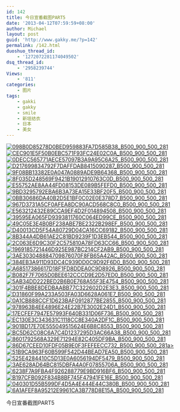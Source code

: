 ```yaml
---
id: 142
title: 今日宣番截图PART5
date: '2013-04-12T07:59:59+08:00'
author: Michael
layout: post
guid: 'http://www.gakky.me/?p=142'
permalink: /142.html
duoshuo_thread_id:
    - '1272072281174049502'
dsq_thread_id:
    - '2958239744'
Views:
    - '811'
categories:
    - 图片
tags:
    - gakki
    - gakky
    - smile
    - 新垣结衣
    - 日本
    - 美女
---
```


[![098B0D85278D0BED959883FA7D585B38_B500_900_500_281](http://www.yui-aragaki.org/wp-content/uploads/img/098B0D85278D0BED959883FA7D585B38_B500_900_500_281.jpeg)](http://www.yui-aragaki.org/wp-content/uploads/img/098B0D85278D0BED959883FA7D585B38_B1280_1280_1280_720.jpeg) [![CEC901E5F50B0EBC571F93FC24E02C0A_B500_900_500_281](http://www.yui-aragaki.org/wp-content/uploads/img/CEC901E5F50B0EBC571F93FC24E02C0A_B500_900_500_281.jpeg)](http://www.yui-aragaki.org/wp-content/uploads/img/CEC901E5F50B0EBC571F93FC24E02C0A_B1280_1280_1280_720.jpeg) [![0DECC565771AECE57097B3A9A95C6A25_B500_900_500_281](http://www.yui-aragaki.org/wp-content/uploads/img/0DECC565771AECE57097B3A9A95C6A25_B500_900_500_281.jpeg)](http://www.yui-aragaki.org/wp-content/uploads/img/0DECC565771AECE57097B3A9A95C6A25_B1280_1280_1280_720.jpeg) [![D217699834792F7DAFFDAB8415090287_B500_900_500_281](http://www.yui-aragaki.org/wp-content/uploads/img/D217699834792F7DAFFDAB8415090287_B500_900_500_281.jpeg)](http://www.yui-aragaki.org/wp-content/uploads/img/D217699834792F7DAFFDAB8415090287_B1280_1280_1280_720.jpeg) [![9F08BB13382E0A047A0889ADE9B64368_B500_900_500_281](http://www.yui-aragaki.org/wp-content/uploads/img/9F08BB13382E0A047A0889ADE9B64368_B500_900_500_281.jpeg)](http://www.yui-aragaki.org/wp-content/uploads/img/9F08BB13382E0A047A0889ADE9B64368_B1280_1280_1280_720.jpeg) [![8F035D248569F9421B19012910763C0D_B500_900_500_281](http://www.yui-aragaki.org/wp-content/uploads/img/8F035D248569F9421B19012910763C0D_B500_900_500_281.jpeg)](http://www.yui-aragaki.org/wp-content/uploads/img/8F035D248569F9421B19012910763C0D_B1280_1280_1280_720.jpeg) [![E55752AE8AA44FD08153DE089B5FEFD0_B500_900_500_281](http://www.yui-aragaki.org/wp-content/uploads/img/E55752AE8AA44FD08153DE089B5FEFD0_B500_900_500_281.jpeg)](http://www.yui-aragaki.org/wp-content/uploads/img/E55752AE8AA44FD08153DE089B5FEFD0_B1280_1280_1280_720.jpeg) [![9BD3295792EBA6B3A73EA15E33BF20F5_B500_900_500_281](http://www.yui-aragaki.org/wp-content/uploads/img/9BD3295792EBA6B3A73EA15E33BF20F5_B500_900_500_281.jpeg)](http://www.yui-aragaki.org/wp-content/uploads/img/9BD3295792EBA6B3A73EA15E33BF20F5_B1280_1280_1280_720.jpeg) [![0BB30686DA40B2D5E1BF0C02E0E378D7_B500_900_500_281](http://www.yui-aragaki.org/wp-content/uploads/img/0BB30686DA40B2D5E1BF0C02E0E378D7_B500_900_500_281.jpeg)](http://www.yui-aragaki.org/wp-content/uploads/img/0BB30686DA40B2D5E1BF0C02E0E378D7_B1280_1280_1280_720.jpeg) [![967D3731A5CF0AFEA8DC90ACD568C8C0_B500_900_500_281](http://www.yui-aragaki.org/wp-content/uploads/img/967D3731A5CF0AFEA8DC90ACD568C8C0_B500_900_500_281.jpeg)](http://www.yui-aragaki.org/wp-content/uploads/img/967D3731A5CF0AFEA8DC90ACD568C8C0_B1280_1280_1280_720.jpeg) [![E563212432E89CCA9EF4D2F014894508_B500_900_500_281](http://www.yui-aragaki.org/wp-content/uploads/img/E563212432E89CCA9EF4D2F014894508_B500_900_500_281.jpeg)](http://www.yui-aragaki.org/wp-content/uploads/img/E563212432E89CCA9EF4D2F014894508_B1280_1280_1280_720.jpeg) [![39595EA065FD9393811760C064ED99CE_B500_900_500_281](http://www.yui-aragaki.org/wp-content/uploads/img/39595EA065FD9393811760C064ED99CE_B500_900_500_281.jpeg)](http://www.yui-aragaki.org/wp-content/uploads/img/39595EA065FD9393811760C064ED99CE_B1280_1280_1280_720.jpeg) [![49C05E3E4B0BF238ABE7BE2322B298EF_B500_900_500_281](http://www.yui-aragaki.org/wp-content/uploads/img/49C05E3E4B0BF238ABE7BE2322B298EF_B500_900_500_281.jpeg)](http://www.yui-aragaki.org/wp-content/uploads/img/49C05E3E4B0BF238ABE7BE2322B298EF_B1280_1280_1280_720.jpeg) [![D40013CD5F54A80729D04CA16CC69182_B500_900_500_281](http://www.yui-aragaki.org/wp-content/uploads/img/D40013CD5F54A80729D04CA16CC69182_B500_900_500_281.jpeg)](http://www.yui-aragaki.org/wp-content/uploads/img/D40013CD5F54A80729D04CA16CC69182_B1280_1280_1280_720.jpeg) [![8B344A4DB61AE2C81BD9239F1D3EB544_B500_900_500_281](http://www.yui-aragaki.org/wp-content/uploads/img/8B344A4DB61AE2C81BD9239F1D3EB544_B500_900_500_281.jpeg)](http://www.yui-aragaki.org/wp-content/uploads/img/8B344A4DB61AE2C81BD9239F1D3EB544_B1280_1280_1280_720.jpeg) [![2C063E6D9C30F2C575810A78FD63CC66_B500_900_500_281](http://www.yui-aragaki.org/wp-content/uploads/img/2C063E6D9C30F2C575810A78FD63CC66_B500_900_500_281.jpeg)](http://www.yui-aragaki.org/wp-content/uploads/img/2C063E6D9C30F2C575810A78FD63CC66_B1280_1280_1280_720.jpeg) [![1969185721446D925E987BC214CF2AB9_B500_900_500_281](http://www.yui-aragaki.org/wp-content/uploads/img/1969185721446D925E987BC214CF2AB9_B500_900_500_281.jpeg)](http://www.yui-aragaki.org/wp-content/uploads/img/1969185721446D925E987BC214CF2AB9_B1280_1280_1280_720.jpeg) [![3AE303048884709876070F8FB65A42AC_B500_900_500_281](http://www.yui-aragaki.org/wp-content/uploads/img/3AE303048884709876070F8FB65A42AC_B500_900_500_281.jpeg)](http://www.yui-aragaki.org/wp-content/uploads/img/3AE303048884709876070F8FB65A42AC_B1280_1280_1280_720.jpeg) [![384EB3A911D93DC4C939DD0C9D92F6D0_B500_900_500_281](http://www.yui-aragaki.org/wp-content/uploads/img/384EB3A911D93DC4C939DD0C9D92F6D0_B500_900_500_281.jpeg)](http://www.yui-aragaki.org/wp-content/uploads/img/384EB3A911D93DC4C939DD0C9D92F6D0_B1280_1280_1280_720.jpeg) [![A68517386617D18F1FD8DDEA0C9D8926_B500_900_500_281](http://www.yui-aragaki.org/wp-content/uploads/img/A68517386617D18F1FD8DDEA0C9D8926_B500_900_500_281.jpeg)](http://www.yui-aragaki.org/wp-content/uploads/img/A68517386617D18F1FD8DDEA0C9D8926_B1280_1280_1280_720.jpeg) [![B082F7F7065D0BEE612CCCD9E2D57ED0_B500_900_500_281](http://www.yui-aragaki.org/wp-content/uploads/img/B082F7F7065D0BEE612CCCD9E2D57ED0_B500_900_500_281.jpeg)](http://www.yui-aragaki.org/wp-content/uploads/img/B082F7F7065D0BEE612CCCD9E2D57ED0_B1280_1280_1280_720.jpeg) [![5AB34DD222BED2B6B0E768A55F3E4754_B500_900_500_281](http://www.yui-aragaki.org/wp-content/uploads/img/5AB34DD222BED2B6B0E768A55F3E4754_B500_900_500_281.jpeg)](http://www.yui-aragaki.org/wp-content/uploads/img/5AB34DD222BED2B6B0E768A55F3E4754_B1280_1280_1280_720.jpeg) [![301F4BBE8DEDBAABB77C322602D2E3E3_B500_900_500_281](http://www.yui-aragaki.org/wp-content/uploads/img/301F4BBE8DEDBAABB77C322602D2E3E3_B500_900_500_281.jpeg)](http://www.yui-aragaki.org/wp-content/uploads/img/301F4BBE8DEDBAABB77C322602D2E3E3_B1280_1280_1280_720.jpeg) [![D31860F99A233A503FA03D6628A061E7_B500_900_500_281](http://www.yui-aragaki.org/wp-content/uploads/img/D31860F99A233A503FA03D6628A061E7_B500_900_500_281.jpeg)](http://www.yui-aragaki.org/wp-content/uploads/img/D31860F99A233A503FA03D6628A061E7_B1280_1280_1280_720.jpeg) [![0A1CB888CCF1D623BAF0912877BE2855_B500_900_500_281](http://www.yui-aragaki.org/wp-content/uploads/img/0A1CB888CCF1D623BAF0912877BE2855_B500_900_500_281.jpeg)](http://www.yui-aragaki.org/wp-content/uploads/img/0A1CB888CCF1D623BAF0912877BE2855_B1280_1280_1280_720.jpeg) [![978963B4EE4896E24E22B7E3002E24D1_B500_900_500_281](http://www.yui-aragaki.org/wp-content/uploads/img/978963B4EE4896E24E22B7E3002E24D1_B500_900_500_281.jpeg)](http://www.yui-aragaki.org/wp-content/uploads/img/978963B4EE4896E24E22B7E3002E24D1_B1280_1280_1280_720.jpeg) [![17ECFEF7947E57993F640B331D06F736_B500_900_500_281](http://www.yui-aragaki.org/wp-content/uploads/img/17ECFEF7947E57993F640B331D06F736_B500_900_500_281.jpeg)](http://www.yui-aragaki.org/wp-content/uploads/img/17ECFEF7947E57993F640B331D06F736_B1280_1280_1280_720.jpeg) [![EC130E3C343631C1118CC8E340A2DF1C_B500_900_500_281](http://www.yui-aragaki.org/wp-content/uploads/img/EC130E3C343631C1118CC8E340A2DF1C_B500_900_500_281.jpeg)](http://www.yui-aragaki.org/wp-content/uploads/img/EC130E3C343631C1118CC8E340A2DF1C_B1280_1280_1280_720.jpeg) [![901BD17E70E555049515624E6B8C8553_B500_900_500_281](http://www.yui-aragaki.org/wp-content/uploads/img/901BD17E70E555049515624E6B8C8553_B500_900_500_281.jpeg)](http://www.yui-aragaki.org/wp-content/uploads/img/901BD17E70E555049515624E6B8C8553_B1280_1280_1280_720.jpeg) [![BC5D62C08C6A7C4D1237295D3AC66A38_B500_900_500_281](http://www.yui-aragaki.org/wp-content/uploads/img/BC5D62C08C6A7C4D1237295D3AC66A38_B500_900_500_281.jpeg)](http://www.yui-aragaki.org/wp-content/uploads/img/BC5D62C08C6A7C4D1237295D3AC66A38_B1280_1280_1280_720.jpeg) [![8601792568A329E71294E82C405DF9BA_B500_900_500_281](http://www.yui-aragaki.org/wp-content/uploads/img/8601792568A329E71294E82C405DF9BA_B500_900_500_281.jpeg)](http://www.yui-aragaki.org/wp-content/uploads/img/8601792568A329E71294E82C405DF9BA_B1280_1280_1280_720.jpeg) [![86D67CEED10FDF05B9E0F3FEFEECC732_B500_900_500_281](http://www.yui-aragaki.org/wp-content/uploads/img/86D67CEED10FDF05B9E0F3FEFEECC732_B500_900_500_281.jpeg)a&gt; ](http://www.yui-aragaki.org/wp-content/uploads/img/86D67CEED10FDF05B9E0F3FEFEECC732_B1280_1280_1280_720.jpeg)[![51B9CA963F60B599F542D44BEAD7EA50_B500_900_500_281](http://www.yui-aragaki.org/wp-content/uploads/img/51B9CA963F60B599F542D44BEAD7EA50_B500_900_500_281.jpeg)](http://www.yui-aragaki.org/wp-content/uploads/img/51B9CA963F60B599F542D44BEAD7EA50_B1280_1280_1280_720.jpeg) [![525E4284410C5D13E0A6056194DF5479_B500_900_500_281](http://www.yui-aragaki.org/wp-content/uploads/img/525E4284410C5D13E0A6056194DF5479_B500_900_500_281.jpeg)](http://www.yui-aragaki.org/wp-content/uploads/img/525E4284410C5D13E0A6056194DF5479_B1280_1280_1280_720.jpeg) [![3AE628AD64BC815DBFA4A0F07855706A_B500_900_500_281](http://www.yui-aragaki.org/wp-content/uploads/img/3AE628AD64BC815DBFA4A0F07855706A_B500_900_500_281.jpeg)](http://www.yui-aragaki.org/wp-content/uploads/img/3AE628AD64BC815DBFA4A0F07855706A_B1280_1280_1280_720.jpeg) [![6238F7A9FBA4F926288779E9BD916BF6_B500_900_500_281](http://www.yui-aragaki.org/wp-content/uploads/img/6238F7A9FBA4F926288779E9BD916BF6_B500_900_500_281.jpeg)](http://www.yui-aragaki.org/wp-content/uploads/img/6238F7A9FBA4F926288779E9BD916BF6_B1280_1280_1280_720.jpeg) [![B197CFB092F834B8BF745F47941FE16E_B500_900_500_281](http://www.yui-aragaki.org/wp-content/uploads/img/B197CFB092F834B8BF745F47941FE16E_B500_900_500_281.jpeg)](http://www.yui-aragaki.org/wp-content/uploads/img/B197CFB092F834B8BF745F47941FE16E_B1280_1280_1280_720.jpeg) [![040301D55B599DF4D5A4E444E44C380B_B500_900_500_281](http://www.yui-aragaki.org/wp-content/uploads/img/040301D55B599DF4D5A4E444E44C380B_B500_900_500_281.jpeg)](http://www.yui-aragaki.org/wp-content/uploads/img/040301D55B599DF4D5A4E444E44C380B_B1280_1280_1280_720.jpeg) [![6A1AFEF8A95212E9961CA3B778D8E15A_B500_900_500_281](http://www.yui-aragaki.org/wp-content/uploads/img/6A1AFEF8A95212E9961CA3B778D8E15A_B500_900_500_281.jpeg)](http://www.yui-aragaki.org/wp-content/uploads/img/6A1AFEF8A95212E9961CA3B778D8E15A_B1280_1280_1280_720.jpeg)

<span>今日宣番截图PART5</span>
